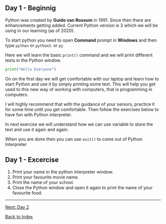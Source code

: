 ## Day 1 - Beginnig 
Python was created by **Guido van Rossum** in 1991. Since then there are enhancements getting added. Current Python version is 3 which we will be using in our learning (as of 2020).

To start python you need to open **Command** prompt in **Windows** and then type ```python``` or ```python3```. or ```py``` 

Here we will learn the basic ```print()``` command and we will print different texts in the Python window.

```python
print("Hello Everyone")
```
On on the first day we will get comfortable with our laptop and learn how to start Python and use it by simply printing some text. This will help you get used to this new way of working with computers, that is programming in computers.

I will highly recommend that with the guidance of your seniors, practice it for some time until you get comfortable. Then follow the exercises below to have fun with Python interpreter.

In next exercise we will understand how we can use variable to store the text and use it again and again.

When you are done then you can use ```exit()``` to come out of Python Interpreter

## Day 1 - Excercise
1. Print your name in the python interpreter window.
2. Print your favourite movie name.
1. Print the name of your school.
3. Close the Python window and open it again to print the name of your favourite food.


---
[Next: Day 2](02-day02.md) 

[Back to Index](index.md)   